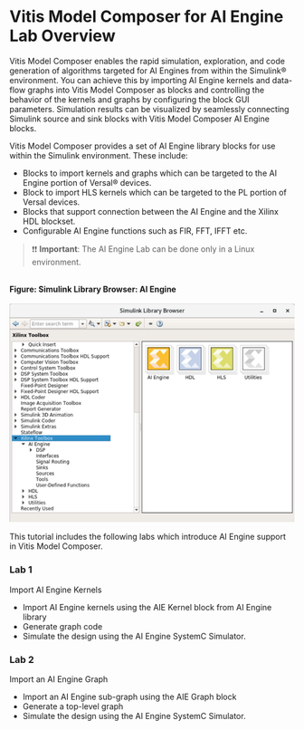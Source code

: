 # Vitis Model Composer for AI Engine Lab Overview

Vitis Model Composer enables the rapid simulation, exploration, and code generation of algorithms targeted for AI Engines from within the Simulink® environment. You can achieve this by importing AI Engine kernels and data-flow graphs into Vitis Model Composer as blocks and controlling the behavior of the kernels and graphs by configuring the block GUI parameters. Simulation results can be visualized by seamlessly connecting Simulink source and sink blocks with Vitis Model Composer AI Engine blocks.

Vitis Model Composer provides a set of AI Engine library blocks for use within the Simulink environment. These include:
 * Blocks to import kernels and graphs which can be targeted to the AI Engine portion of Versal® devices.
 * Block to import HLS kernels which can be targeted to the PL portion of Versal devices.
 * Blocks that support connection between the AI Engine and the Xilinx HDL blockset.
 * Configurable AI Engine functions such as FIR, FFT, IFFT etc.

> ❗❗ **Important**: The AI Engine Lab can be done only in a Linux environment.


<br>**Figure: Simulink Library Browser: AI Engine**
<br><br><img src="../Images/AIEngine/README/Figure1.png">

This tutorial includes the following labs which introduce AI Engine support in Vitis Model Composer.

### Lab 1

Import AI Engine Kernels
 * Import AI Engine kernels using the AIE Kernel block from AI Engine library
 * Generate graph code
 * Simulate the design using the AI Engine SystemC Simulator.

### Lab 2

Import an AI Engine Graph
 * Import an AI Engine sub-graph using the AIE Graph block
 * Generate a top-level graph
 * Simulate the design using the AI Engine SystemC Simulator.
